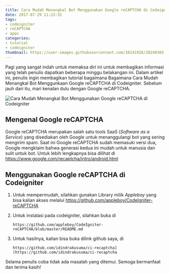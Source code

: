 ```yaml
---
title: Cara Mudah Menangkal Bot Menggunakan Google reCAPTCHA di Codeigniter
date: 2017-07-29 11:23:32
tags:
- codeigniter
- reCAPTCHA
- apps
categories:
- tutorial
- codeigniter
thumbnail: https://user-images.githubusercontent.com/10141928/28240305-7e6da568-69a9-11e7-9a8c-771c334cb28a.png
---
```


Pagi yang sangat indah untuk memaksa diri ini untuk membagikan informasi yang telah penulis dapatkan beberapa minggu belakangan ini. Dalam artikel ini, penulis ingin membagikan tutorial bagaimana Bagaimana Cara Mudah Menangkal Bot Menggunkaan Google reCAPTCHA di Codeigniter. Sebelum jauh dari itu, mari kenalan dulu dengan Google reCAPTCHA.
<!-- more -->

![Cara Mudah Menangkal Bot Menggunakan Google reCAPTCHA di Codeigniter](https://user-images.githubusercontent.com/10141928/28240305-7e6da568-69a9-11e7-9a8c-771c334cb28a.png)

## Mengenal Google reCAPTCHA
Google reCAPTCHA merupakan salah satu tools SaaS (_Software as a Service_) yang disediakan oleh Google untuk menanggulangi bot yang sering mengirim spam. Saat ini Google reCAPTCHA sudah memasuki versi dua, Google mengklaim bahwa
generasi kedua ini mudah untuk manusia dan sulit untuk bot. Untuk lebih lengkapnya bisa dilihat di https://www.google.com/recaptcha/intro/android.html

## Menggunakan Google reCAPTCHA di Codeigniter
1. Untuk mempermudah, silahkan gunakan Library milik *Appleboy* yang bisa kalian akses melalui https://github.com/appleboy/CodeIgniter-reCAPTCHA

2. Untuk instalasi pada codeigniter, silahkan buka di
    ```
    https://github.com/appleboy/CodeIgniter-reCAPTCHA/blob/master/README.md
    ```
3. Untuk hasilnya, kalian bisa buka dilink github saya, di
    ```
    https://github.com/idindrakusuma/ci-recaptcha](https://github.com/idindrakusuma/ci-recaptcha
    ```
Selama penulis coba tidak ada masalah yang ditemui. Semoga bermanfaat dan terima kasih!
